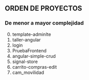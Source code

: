 ## ORDEN DE PROYECTOS 
### De menor a mayor complejidad
0. template-adminlte
1. taller-angular
2. login
3. PruebaFrontend
4. angular-simple-crud
5. signal-store
6. carrito-compras-edit
7. cam_movilidad